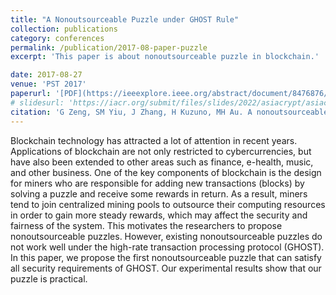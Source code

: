 ```yaml
---
title: "A Nonoutsourceable Puzzle under GHOST Rule"
collection: publications
category: conferences
permalink: /publication/2017-08-paper-puzzle
excerpt: 'This paper is about nonoutsourceable puzzle in blockchain.'

date: 2017-08-27
venue: 'PST 2017'
paperurl: '[PDF](https://ieeexplore.ieee.org/abstract/document/8476876/)'
# slidesurl: 'https://iacr.org/submit/files/slides/2022/asiacrypt/asiacrypt2022/276/slides.pdf'
citation: 'G Zeng, SM Yiu, J Zhang, H Kuzuno, MH Au. A nonoutsourceable puzzle under GHOST rule. PST 2017'
---
```

Blockchain technology has attracted a lot of attention in recent years. Applications of blockchain are not only restricted to cybercurrencies, but have also been extended to other areas such as finance, e-health, music, and other business. One of the key components of blockchain is the design for miners who are responsible for adding new transactions (blocks) by solving a puzzle and receive some rewards in return. As a result, miners tend to join centralized mining pools to outsource their computing resources in order to gain more steady rewards, which may affect the security and fairness of the system. This motivates the researchers to propose nonoutsourceable puzzles. However, existing nonoutsourceable puzzles do not work well under the high-rate transaction processing protocol (GHOST). In this paper, we propose the first nonoutsourceable puzzle that can satisfy all security requirements of GHOST. Our experimental results show that our puzzle is practical.
